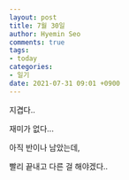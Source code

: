 ```yaml
---
layout: post
title: 7월 30일
author: Hyemin Seo
comments: true
tags:
- today
categories:
- 일기
date: 2021-07-31 09:01 +0900
---
```

지겹다..

재미가 없다...

아직 반이나 남았는데,

빨리 끝내고 다른 걸 해야겠다..

